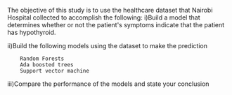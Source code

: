 The objective of this study is to use the healthcare dataset that Nairobi Hospital collected to accomplish the following:
i)Build a model that determines whether or not the patient's symptoms indicate that the patient has hypothyroid.

ii)Build the following models using the dataset to make the prediction

        Random Forests
        Ada boosted trees
        Support vector machine
iii)Compare the performance of the models and state your conclusion
